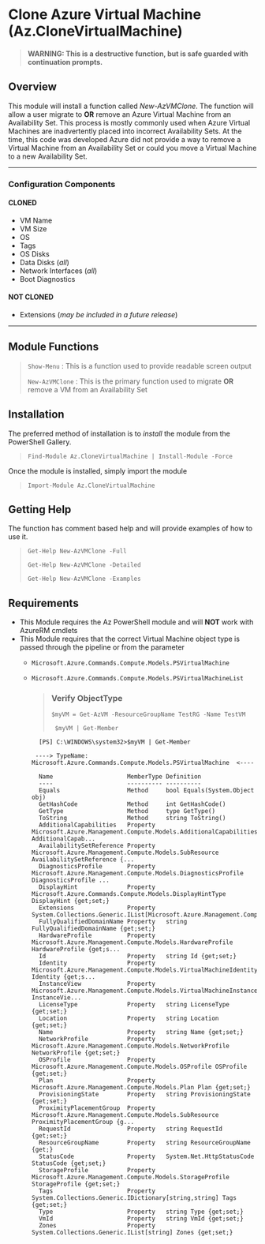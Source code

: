 # Clone Azure Virtual Machine (Az.CloneVirtualMachine)
> #### WARNING: This is a destructive function, but is safe guarded with continuation prompts.
## Overview
This module will install a function called *New-AzVMClone*.  The function will allow a user migrate to **OR** remove an Azure Virtual Machine from an Availability Set.  This process is mostly commonly used when Azure Virtual Machines are inadvertently placed into incorrect Availability Sets.  At the time, this code was developed Azure did not provide a way to remove a Virtual Machine from an Availability Set or could you move a Virtual Machine to a new Availability Set.

---

### Configuration Components
#### CLONED
- VM Name
- VM Size
- OS
- Tags
- OS Disks
- Data Disks (*all*) 
- Network Interfaces (*all*)
- Boot Diagnostics

#### NOT CLONED
- Extensions (*may be included in a future release*)

---

## Module Functions
> ``Show-Menu`` : This is a function used to provide readable screen output
>
> ``New-AzVMClone`` : This is the primary function used to migrate **OR** remove a VM from an Availability Set

## Installation
The preferred method of installation is to *install* the module from the PowerShell Gallery.

>``Find-Module Az.CloneVirtualMachine | Install-Module -Force``

Once the module is installed, simply import the module

>``Import-Module Az.CloneVirtualMachine``

## Getting Help
The function has comment based help and will provide examples of how to use it.

> ``Get-Help New-AzVMClone -Full``
>
> ``Get-Help New-AzVMClone -Detailed``
>
> ``Get-Help New-AzVMClone -Examples``

## Requirements
- This Module requires the Az PowerShell module and will **NOT** work with AzureRM cmdlets
- This Module requires that the correct Virtual Machine object type is passed through the pipeline or from the parameter
    - ``Microsoft.Azure.Commands.Compute.Models.PSVirtualMachine``
    - ``Microsoft.Azure.Commands.Compute.Models.PSVirtualMachineList``
        
        > ### Verify ObjectType
        > ``$myVM = Get-AzVM -ResourceGroupName TestRG -Name TestVM``
        >
        > `` $myVM | Get-Member``
        
            [PS] C:\WINDOWS\system32>$myVM | Get-Member

           ----> TypeName: Microsoft.Azure.Commands.Compute.Models.PSVirtualMachine  <----

            Name                     MemberType Definition
            ----                     ---------- ----------
            Equals                   Method     bool Equals(System.Object obj)
            GetHashCode              Method     int GetHashCode()
            GetType                  Method     type GetType()
            ToString                 Method     string ToString()
            AdditionalCapabilities   Property   Microsoft.Azure.Management.Compute.Models.AdditionalCapabilities AdditionalCapab...
            AvailabilitySetReference Property   Microsoft.Azure.Management.Compute.Models.SubResource AvailabilitySetReference {...
            DiagnosticsProfile       Property   Microsoft.Azure.Management.Compute.Models.DiagnosticsProfile DiagnosticsProfile ...
            DisplayHint              Property   Microsoft.Azure.Commands.Compute.Models.DisplayHintType DisplayHint {get;set;}
            Extensions               Property   System.Collections.Generic.IList[Microsoft.Azure.Management.Compute.Models.Virtu...
            FullyQualifiedDomainName Property   string FullyQualifiedDomainName {get;set;}
            HardwareProfile          Property   Microsoft.Azure.Management.Compute.Models.HardwareProfile HardwareProfile {get;s...
            Id                       Property   string Id {get;set;}
            Identity                 Property   Microsoft.Azure.Management.Compute.Models.VirtualMachineIdentity Identity {get;s...
            InstanceView             Property   Microsoft.Azure.Management.Compute.Models.VirtualMachineInstanceView InstanceVie...
            LicenseType              Property   string LicenseType {get;set;}
            Location                 Property   string Location {get;set;}
            Name                     Property   string Name {get;set;}
            NetworkProfile           Property   Microsoft.Azure.Management.Compute.Models.NetworkProfile NetworkProfile {get;set;}
            OSProfile                Property   Microsoft.Azure.Management.Compute.Models.OSProfile OSProfile {get;set;}
            Plan                     Property   Microsoft.Azure.Management.Compute.Models.Plan Plan {get;set;}
            ProvisioningState        Property   string ProvisioningState {get;set;}
            ProximityPlacementGroup  Property   Microsoft.Azure.Management.Compute.Models.SubResource ProximityPlacementGroup {g...
            RequestId                Property   string RequestId {get;set;}
            ResourceGroupName        Property   string ResourceGroupName {get;}
            StatusCode               Property   System.Net.HttpStatusCode StatusCode {get;set;}
            StorageProfile           Property   Microsoft.Azure.Management.Compute.Models.StorageProfile StorageProfile {get;set;}
            Tags                     Property   System.Collections.Generic.IDictionary[string,string] Tags {get;set;}
            Type                     Property   string Type {get;set;}
            VmId                     Property   string VmId {get;set;}
            Zones                    Property   System.Collections.Generic.IList[string] Zones {get;set;}
